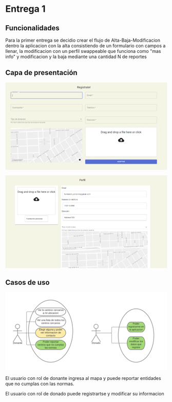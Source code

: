 # Entrega 1

## Funcionalidades

Para la primer entrega se decidio crear el flujo de Alta-Baja-Modificacion dentro la aplicacion con la alta consistiendo de un formulario con campos a llenar, la modificacion con un perfil swappeable que funciona como "mas info" y modificacion y la baja mediante una cantidad N de reportes

## Capa de presentación

<p align="center">
  <img src="Register.png" />
</p>

<p align="center">
  <img src="Modificacion.PNG" />
</p>


## Casos de uso

<p align="center">
  <img src="Casos de uso entrega 1.png" />
</p>

El usuario con rol de donante ingresa al mapa y puede reportar entidades que no cumplas con las normas.

El usuario con rol de donado puede registrartse y modificar su informacion